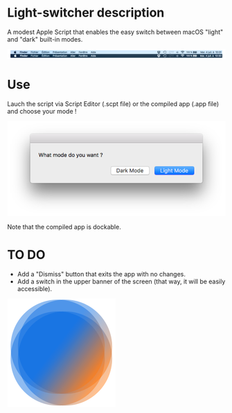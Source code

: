 # Light-switcher description

A modest Apple Script that enables the easy switch between macOS "light" and "dark" built-in modes.

![Comparison](./Ressources/comparison.png)

# Use

Lauch the script via Script Editor (.scpt file) or the compiled app (.app file) and choose your mode !

![Dialog box](./Ressources/dialog_box.png)

Note that the compiled app is dockable.

# TO DO

* Add a "Dismiss" button that exits the app with no changes.
* Add a switch in the upper banner of the screen (that way, it will be easily accessible).

![Icon](./Ressources/Icon.png)
